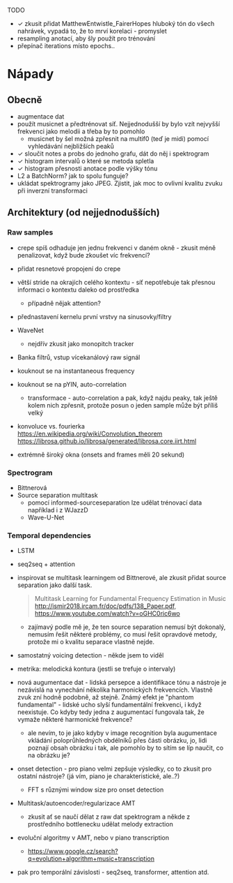 TODO
- ✓ zkusit přidat MatthewEntwistle_FairerHopes hluboký tón do všech nahrávek, vypadá to, že to mrví korelaci - promyslet
- resampling anotací, aby šly použít pro trénování
- přepínač iterations místo epochs..
# Nápady
## Obecně
- augmentace dat
- použít musicnet a předtrénovat síť. Nejjednodušší by bylo vzít nejvyšší frekvenci jako melodii a třeba by to pomohlo
    - musicnet by šel možná zpřesnit na multif0 (teď je midi) pomocí vyhledávání nejbližších peaků
- ✓ sloučit notes a probs do jednoho grafu, dát do něj i spektrogram
- ✓ histogram intervalů o které se metoda spletla
- ✓ histogram přesnosti anotace podle výšky tónu
- L2 a BatchNorm? jak to spolu funguje?
- ukládat spektrogramy jako JPEG. Zjistit, jak moc to ovlivní kvalitu zvuku při inverzní transformaci
## Architektury (od nejjednodušších)
### Raw samples
- crepe spíš odhaduje jen jednu frekvenci v daném okně - zkusit méně penalizovat, když bude zkoušet víc frekvencí?
- přidat resnetové propojení do crepe
- větší stride na okrajích celého kontextu - síť nepotřebuje tak přesnou informaci o kontextu daleko od prostředka
    - případně nějak attention?
- přednastavení kernelu první vrstvy na sinusovky/filtry
- WaveNet   
    - nejdřív zkusit jako monopitch tracker
- Banka filtrů, vstup vícekanálový raw signál
- kouknout se na instantaneous frequency
- kouknout se na pYIN, auto-correlation
    - transformace - auto-correlation a pak, když najdu peaky, tak ještě kolem nich zpřesnit, protože posun o jeden sample může být příliš velký

- konvoluce vs. fourierka https://en.wikipedia.org/wiki/Convolution_theorem
https://librosa.github.io/librosa/generated/librosa.core.iirt.html

- extrémně široký okna (onsets and frames měli 20 sekund)
### Spectrogram
- Bittnerová
- Source separation multitask
    - pomocí informed-sourceseparation lze udělat trénovací data například i z WJazzD
    - Wave-U-Net

### Temporal dependencies
- LSTM
- seq2seq + attention



- inspirovat se multitask learningem od Bittnerové, ale zkusit přidat source separation jako další task.
    > Multitask Learning for Fundamental Frequency Estimation in Music
    > http://ismir2018.ircam.fr/doc/pdfs/138_Paper.pdf, https://www.youtube.com/watch?v=oGHC0ric6wo
    - zajímavý podle mě je, že ten source separation nemusí být dokonalý, nemusím řešit některé problémy, co musí řešit opravdové metody, protože mi o kvalitu separace vlastně nejde.

- samostatný voicing detection - někde jsem to viděl

- metrika: melodická kontura (jestli se trefuje o intervaly)

- nová augumentace dat - lidská persepce a identifikace tónu a nástroje je nezávislá na vynechání několika harmonických frekvencích. Vlastně zvuk zní hodně podobně, až stejně. Známý efekt je "phantom fundamental" - lidské ucho slyší fundamentální frekvenci, i když neexistuje. Co kdyby tedy jedna z augumentací fungovala tak, že vymaže některé harmonické frekvence?
    - ale nevím, to je jako kdyby v image recognition byla augumentace vkládání poloprůhledných obdélníků přes části obrázku, jo, lidi poznají obsah obrázku i tak, ale pomohlo by to sítím se líp naučit, co na obrázku je?

- onset detection - pro piano velmi zepšuje výsledky, co to zkusit pro ostatní nástroje? (já vím, piano je charakteristické, ale..?)
    - FFT s různými window size pro onset detection

- Multitask/autoencoder/regularizace AMT
    - zkusit ať se naučí dělat z raw dat spektrogram a někde z prostředního bottlenecku udělat melody extraction

- evoluční algoritmy v AMT, nebo v piano transcription
	- https://www.google.cz/search?q=evolution+algorithm+music+transcription

- pak pro temporální závislosti - seq2seq, transformer, attention atd.